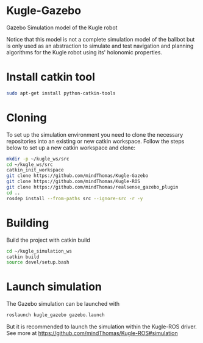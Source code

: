 # Kugle-Gazebo
Gazebo Simulation model of the Kugle robot

Notice that this model is not a complete simulation model of the ballbot but is only used as an abstraction to simulate and test navigation and planning algorithms for the Kugle robot using its' holonomic properties.

# Install catkin tool
```bash
sudo apt-get install python-catkin-tools
```

# Cloning
To set up the simulation environment you need to clone the necessary repositories into an existing or new catkin workspace.
Follow the steps below to set up a new catkin workspace and clone:
```bash
mkdir -p ~/kugle_ws/src
cd ~/kugle_ws/src
catkin_init_workspace
git clone https://github.com/mindThomas/Kugle-Gazebo
git clone https://github.com/mindThomas/Kugle-ROS
git clone https://github.com/mindThomas/realsense_gazebo_plugin
cd ..
rosdep install --from-paths src --ignore-src -r -y
```

# Building
Build the project with catkin build
```bash
cd ~/kugle_simulation_ws
catkin build
source devel/setup.bash
```

# Launch simulation
The Gazebo simulation can be launched with
```bash
roslaunch kugle_gazebo gazebo.launch
```

But it is recommended to launch the simulation within the Kugle-ROS driver. See more at https://github.com/mindThomas/Kugle-ROS#simulation


